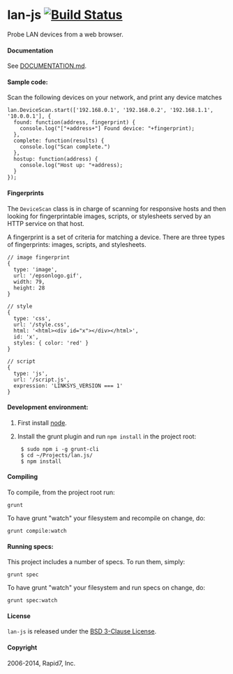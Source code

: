 lan-js [![Build Status](https://travis-ci.org/jvennix-r7/lan-js.svg?branch=master)](https://travis-ci.org/jvennix-r7/lan-js)
===

Probe LAN devices from a web browser.

#### Documentation

See [DOCUMENTATION.md](./DOCUMENTATION.md).

#### Sample code:

Scan the following devices on your network, and print any device matches

    lan.DeviceScan.start(['192.168.0.1', '192.168.0.2', '192.168.1.1', '10.0.0.1'], {
      found: function(address, fingerprint) {
        console.log("["+address+"] Found device: "+fingerprint);
      },
      complete: function(results) {
        console.log("Scan complete.")
      },
      hostup: function(address) {
        console.log("Host up: "+address);
      }
    });

#### Fingerprints

The `DeviceScan` class is in charge of scanning for responsive hosts and then looking for fingerprintable images, scripts, or stylesheets served by an HTTP service on that host.

A fingerprint is a set of criteria for matching a device. There are three types of fingerprints: images, scripts, and stylesheets.
  
    // image fingerprint
    {
      type: 'image',
      url: '/epsonlogo.gif',
      width: 79,
      height: 28
    }

    // style
    {
      type: 'css',
      url: '/style.css',
      html: '<html><div id="x"></div></html>',
      id: 'x',
      styles: { color: 'red' }
    }

    // script
    {
      type: 'js',
      url: '/script.js',
      expression: 'LINKSYS_VERSION === 1'
    }

#### Development environment:

1. First install [node](http://nodejs.org/).
2. Install the grunt plugin and run `npm install` in the project root:

        $ sudo npm i -g grunt-cli
        $ cd ~/Projects/lan.js/
        $ npm install

#### Compiling

To compile, from the project root run:

    grunt

To have grunt "watch" your filesystem and recompile on change, do:

    grunt compile:watch

#### Running specs:

This project includes a number of specs. To run them, simply:

    grunt spec

To have grunt "watch" your filesystem and run specs on change, do:

    grunt spec:watch

#### License

`lan-js` is released under the [BSD 3-Clause License](http://opensource.org/licenses/BSD-3-Clause).

#### Copyright

2006-2014, Rapid7, Inc.
